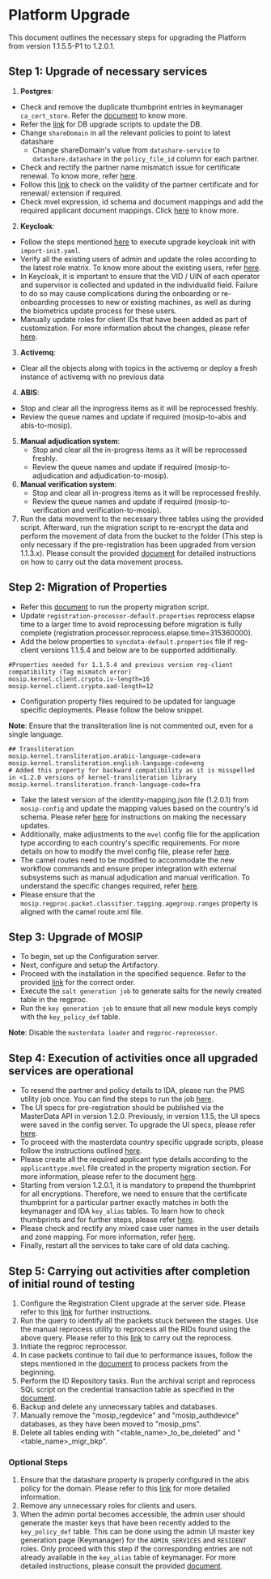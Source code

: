 # Platform Upgrade

This document outlines the necessary steps for upgrading the Platform from version 1.1.5.5-P1 to 1.2.0.1.

## Step 1: Upgrade of necessary services

1. **Postgres**:

* Check and remove the duplicate thumbprint entries in keymanager `ca_cert_store`. Refer the [document](upgrade-DB-script-error.md) to know more.
* Refer the [link](https://github.com/mosip/mosip-infra/tree/release-1.2.0.1/deployment/v3/external/postgres#db-upgrade) for DB upgrade scripts to update the DB.
* Change `shareDomain` in all the relevant policies to point to latest datashare
  * Change shareDomain's value from `datashare-service` to `datashare.datashare` in the `policy_file_id` column for each partner.
* Check and rectify the partner name mismatch issue for certificate renewal. To know more, refer [here](upgrade-partner-organization-name.md).
* Follow this [link](upgrade-partner-certificate-expired.md) to check on the validity of the partner certificate and for renewal/ extension if required.
* Check mvel expression, id schema and document mappings and add the required applicant document mappings. Click [here](upgrade-applicant-typeMVEL-scriptmigration.md) to know more.

2. **Keycloak**:

* Follow the steps mentioned [here](https://github.com/mosip/mosip-infra/tree/release-1.2.0.1/deployment/v3/external/iam#import-init) to execute upgrade keycloak init with `import-init.yaml`.
* Verify all the existing users of admin and update the roles according to the latest role matrix. To know more about the existing users, refer [here](upgrade-admin-services-roles-guide.md).
* In Keycloak, it is important to ensure that the VID / UIN of each operator and supervisor is collected and updated in the individualId field. Failure to do so may cause complications during the onboarding or re-onboarding processes to new or existing machines, as well as during the biometrics update process for these users.
* Manually update roles for client IDs that have been added as part of customization. For more information about the changes, please refer [here](upgrade-changes-in-role-management.md).

3. **Activemq**:

* Clear all the objects along with topics in the activemq or deploy a fresh instance of activemq with no previous data

4. **ABIS**:

* Stop and clear all the inprogress items as it will be reprocessed freshly.
* Review the queue names and update if required (mosip-to-abis and abis-to-mosip).

5. **Manual adjudication system**:
   * Stop and clear all the in-progress items as it will be reprocessed freshly.
   * Review the queue names and update if required (mosip-to-adjudication and adjudication-to-mosip).
6. **Manual verification system**:
   * Stop and clear all in-progress items as it will be reprocessed freshly.
   * Review the queue names and update if required (mosip-to-verification and verification-to-mosip).
7. Run the data movement to the necessary three tables using the provided script. Afterward, run the migration script to re-encrypt the data and perform the movement of data from the bucket to the folder (This step is only necessary if the pre-registration has been upgraded from version 1.1.3.x). Please consult the provided [document](https://github.com/mosip/migration-utility/blob/develop/pre-reg-113-115/README.md) for detailed instructions on how to carry out the data movement process.

## Step 2: Migration of Properties

* Refer this [document](https://github.com/mosip/mosip-infra/blob/release-1.2.0.1/deployment/v3/utils/prop\_migrator/README.md) to run the property migration script.
* Update `registration-processor-default.properties` reprocess elapse time to a larger time to avoid reprocessing before migration is fully complete (registration.processor.reprocess.elapse.time=315360000).
* Add the below properties to `syncdata-default.properties` file if reg-client versions 1.1.5.4 and below are to be supported additionally.

```
#Properties needed for 1.1.5.4 and previous version reg-client compatibility (Tag mismatch error)
mosip.kernel.client.crypto.iv-length=16
mosip.kernel.client.crypto.aad-length=12
```

* Configuration property files required to be updated for language specific deployments. Please follow the below snippet.

**Note**: Ensure that the transliteration line is not commented out, even for a single language.

```
## Transliteration
mosip.kernel.transliteration.arabic-language-code=ara
mosip.kernel.transliteration.english-language-code=eng
# Added this property for backward compatibility as it is misspelled in <1.2.0 versions of kernel-transliteration library
mosip.kernel.transliteration.franch-language-code=fra
```

* Take the latest version of the identity-mapping.json file (1.2.0.1) from `mosip-config` and update the mapping values based on the country's id schema. Please refer [here](upgrade-identity-json-file.md) for instructions on making the necessary updates.
* Additionally, make adjustments to the `mvel` config file for the application type according to each country's specific requirements. For more details on how to modify the mvel config file, please refer [here](upgrade-applicant-typeMVEL-scriptmigration.md).
* The camel routes need to be modified to accommodate the new workflow commands and ensure proper integration with external subsystems such as manual adjudication and manual verification. To understand the specific changes required, refer [here](upgrade-camel-route-changes.md).
* Please ensure that the `mosip.regproc.packet.classifier.tagging.agegroup.ranges` property is aligned with the camel route.xml file.

## Step 3: Upgrade of MOSIP

* To begin, set up the Configuration server.
* Next, configure and setup the Artifactory.
* Proceed with the installation in the specified sequence. Refer to the provided [link](https://github.com/mosip/mosip-infra/tree/release-1.2.0.1/deployment/v3/mosip#install) for the correct order.
* Execute the `salt generation job` to generate salts for the newly created table in the regproc.
* Run the `key generation job` to ensure that all new module keys comply with the `key_policy_def` table.

**Note**: Disable the `masterdata loader` and `regproc-reprocessor`.

## Step 4: Execution of activities once all upgraded services are operational

* To resend the partner and policy details to IDA, please run the PMS utility job once. You can find the steps to run the job [here](https://github.com/mosip/migration-utility/blob/develop/pms-115-120/README.md).
* The UI specs for pre-registration should be published via the MasterData API in version 1.2.0. Previously, in version 1.1.5, the UI specs were saved in the config server. To upgrade the UI specs, please refer [here](upgrade-prereg-ui-specifications.md).
* To proceed with the masterdata country specific upgrade scripts, please follow the instructions outlined [here](https://github.com/mosip/mosip-data/blob/1.2.0.1/mosip\_master/data\_upgrade/1.1.5.5\_to\_1.2.0.1/README.md).
* Please create all the required applicant type details according to the `applicanttype.mvel` file created in the property migration section. For more information, please refer to the document [here](upgrade-applicant-typeMVEL-scriptmigration.md).
* Starting from version 1.2.0.1, it is mandatory to prepend the thumbprint for all encryptions. Therefore, we need to ensure that the certificate thumbprint for a particular partner exactly matches in both the keymanager and IDA `key_alias` tables. To learn how to check thumbprints and for further steps, please refer [here](upgrade-handling-unequal-certificates.md).
* Please check and rectify any mixed case user names in the user details and zone mapping. For more information, refer [here](upgrade-handling-case-insensitive-duplicates.md).
* Finally, restart all the services to take care of old data caching.

## Step 5: Carrying out activities after completion of initial round of testing

1. Configure the Registration Client upgrade at the server side. Please refer to this [link](upgrade-registration-client.md) for further instructions.
2. Run the query to identify all the packets stuck between the stages. Use the manual reprocess utility to reprocess all the RIDs found using the above query. Please refer to this [link](upgrade-regproc-reprocessing.md) to carry out the reprocess.
3. Initiate the regproc reprocessor.
4. In case packets continue to fail due to performance issues, follow the steps mentioned in the [document](upgrade-non-recoverable-packets.md) to process packets from the beginning.
5. Perform the ID Repository tasks. Run the archival script and reprocess SQL script on the credential transaction table as specified in the [document](https://github.com/mosip/data-archive/tree/release-1.2.0.1/data-archive/archive-jobs/mosip\_credential#readme).
6. Backup and delete any unnecessary tables and databases.
7. Manually remove the "mosip\_regdevice" and "mosip\_authdevice" databases, as they have been moved to "mosip\_pms".
8. Delete all tables ending with "\<table\_name>\_to\_be\_deleted" and "\<table\_name>\_migr\_bkp".

### Optional Steps

1. Ensure that the datashare property is properly configured in the abis policy for the domain. Please refer to this [link](upgrade-new-datashare-properties.md) for more detailed information.
2. Remove any unnecessary roles for clients and users.
3. When the admin portal becomes accessible, the admin user should generate the master keys that have been recently added to the `key_policy_def` table. This can be done using the admin UI master key generation page (Keymanager) for the `ADMIN_SERVICES` and `RESIDENT` roles. Only proceed with this step if the corresponding entries are not already available in the `key_alias` table of keymanager. For more detailed instructions, please consult the provided [document](https://docs.mosip.io/1.2.0/modules/administration/admin-portal-user-guide#generatemasterkey).
